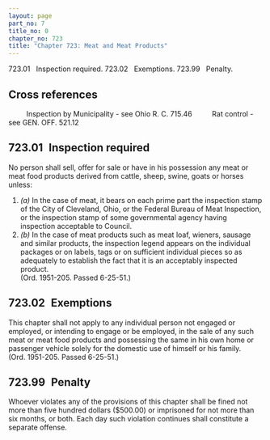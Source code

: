 ```yaml
---
layout: page
part_no: 7
title_no: 0
chapter_no: 723
title: "Chapter 723: Meat and Meat Products"
---
```


723.01   Inspection required.
723.02   Exemptions.
723.99   Penalty.

## Cross references

         Inspection by Municipality - see Ohio R. C. 715.46
         Rat control - see GEN. OFF.
521.12

## 723.01   Inspection required

No person shall sell, offer for sale or have in his possession any meat or
meat food products derived from cattle, sheep, swine, goats or horses unless:

<p class="Markdown-list--a-1-A"></p>

1. _(a)_ In the case of meat, it bears on each prime part the inspection stamp
of the City of Cleveland, Ohio, or the Federal Bureau of Meat Inspection, or
the inspection stamp of some governmental agency having inspection acceptable
to Council.
2. _(b)_ In the case of meat products such as meat loaf, wieners, sausage and
similar products, the inspection legend appears on the individual packages or
on labels, tags or on sufficient individual pieces so as adequately to
establish the fact that it is an acceptably inspected product.  
(Ord. 1951-205. Passed 6-25-51.)

## 723.02   Exemptions

This chapter shall not apply to any individual person not engaged or
employed, or intending to engage or be employed, in the sale of any such meat
or meat food products and possessing the same in his own home or passenger
vehicle solely for the domestic use of himself or his family.  
(Ord. 1951-205. Passed 6-25-51.)

## 723.99   Penalty

Whoever violates any of the provisions of this chapter shall be fined not
more than five hundred dollars ($500.00) or imprisoned for not more than six
months, or both. Each day such violation continues shall constitute a separate
offense.
